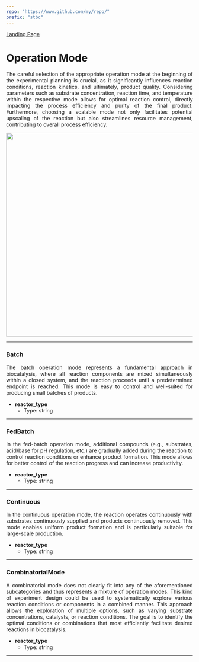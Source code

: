 ```yaml
---
repo: "https://www.github.com/my/repo/"
prefix: "stbc"
---
```


[Landing Page](/Readme.md)

<div align="justify">

# Operation Mode

The careful selection of the appropriate operation mode at the beginning of the experimental planning is crucial, as it significantly influences reaction conditions, reaction kinetics, and ultimately, product quality. Considering parameters such as substrate concentration, reaction time, and temperature within the respective mode allows for optimal reaction control, directly impacting the process efficiency and purity of the final product. Furthermore, choosing a scalable mode not only facilitates potential upscaling of the reaction but also streamlines resource management, contributing to overall process efficiency.

<img src="https://github.com/StephanM87/Strenda-biocatalysis/assets/106530250/4cd798dc-7ee3-4600-b163-3159cea5c2f7" width="550">


<hr>

### Batch

The batch operation mode represents a fundamental approach in biocatalysis, where all reaction components are mixed simultaneously within a closed system, and the reaction proceeds until a predetermined endpoint is reached. This mode is easy to control and well-suited for producing small batches of products.

- __reactor_type__
    - Type: string

---

### FedBatch

In the fed-batch operation mode, additional compounds (e.g., substrates, acid/base for pH regulation, etc.) are gradually added during the reaction to control reaction conditions or enhance product formation. This mode allows for better control of the reaction progress and can increase productivity.

- __reactor_type__
    - Type: string

---

### Continuous

In the continuous operation mode, the reaction operates continuously with substrates continuously supplied and products continuously removed. This mode enables uniform product formation and is particularly suitable for large-scale production.

- __reactor_type__
    - Type: string

---

### CombinatorialMode

A combinatorial mode does not clearly fit into any of the aforementioned subcategories and thus represents a mixture of operation modes. This kind of experiment design could be used to systematically explore various reaction conditions or components in a combined manner. This approach allows the exploration of multiple options, such as varying substrate concentrations, catalysts, or reaction conditions. The goal is to identify the optimal conditions or combinations that most efficiently facilitate desired reactions in biocatalysis.

- __reactor_type__
    - Type: string

---


</div>
